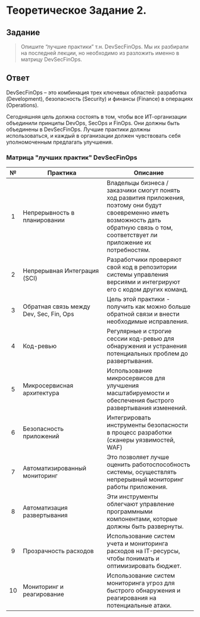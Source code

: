 # Теоретическое Задание 2.

## Задание

> Опишите “лучшие практики” т.н. DevSecFinOps. Мы их разбирали на последней лекции, но необходимо из разложить именно в матрицу DevSecFinOps.

## Ответ

DevSecFinOps – это комбинация трех ключевых областей: разработка (Development), безопасность (Security) и финансы (Finance) в операциях (Operations).

Сегодняшняя цель должна состоять в том, чтобы все ИТ-организации объединили принципы DevOps, SecOps и FinOps. Они должны быть объединены в DevSecFinOps. Лучшие практики должны использоваться, и каждый в организации должен чувствовать себя уполномоченным предлагать улучшения.

### Матрица "лучших практик" DevSecFinOps

| № | Практика                                | Описание                                                                                                                                                                                                              |
| :-: |-----------------------------------------|-----------------------------------------------------------------------------------------------------------------------------------------------------------------------------------------------------------------------|
| 1 | Непрерывность в планировании            | Владельцы бизнеса / заказчики смогут понять ход развития приложения, поэтому они будут своевременно иметь возможность дать обратную связь о том, соответствует ли приложение их потребностям. |
| 2 | Непрерывная Интеграция (SCI)            | Разработчики проверяют свой код в репозитории системы управления версиями и интегрируют его с кодом других команд.                                                                                                    |                                                                                                                                                                                                                    |
| 3 | Обратная связь между Dev, Sec, Fin, Ops | Цель этой практики - получить как можно больше обратной связи и внести необходимые исправления.                                                                                                                       |
| 4 | Код-ревью                               | Регулярные и строгие сессии код-ревью для обнаружения и устранения потенциальных проблем до развертывания.                                                                                                            |
| 5 | Микросервисная архитектура              | Использование микросервисов для улучшения масштабируемости и обеспечения быстрого развертывания изменений.                                                                                                            |
| 6 | Безопасность приложений                 | Интегрировать инструменты безопасности в процесс разработки (сканеры уязвимостей, WAF)                                                                                                                                |
| 7 | Автоматизированный мониторинг           | Это позволяет лучше оценить работоспособность системы, осуществлять непрерывный мониторинг работы приложения.                                                                                                         |
| 8 | Автоматизация развертывания             | Эти инструменты облегчают управление программными компонентами, которые должны быть развернуты.                                                                                                                       |
| 9 | Прозрачность расходов                   | Использование систем учета и мониторинга расходов на IT-ресурсы, чтобы понимать и оптимизировать бюджет.                                                                                                              |
| 10 | Мониторинг и реагирование               | Использование систем мониторинга угроз для быстрого обнаружения и реагирования на потенциальные атаки.                                                                                                                |
